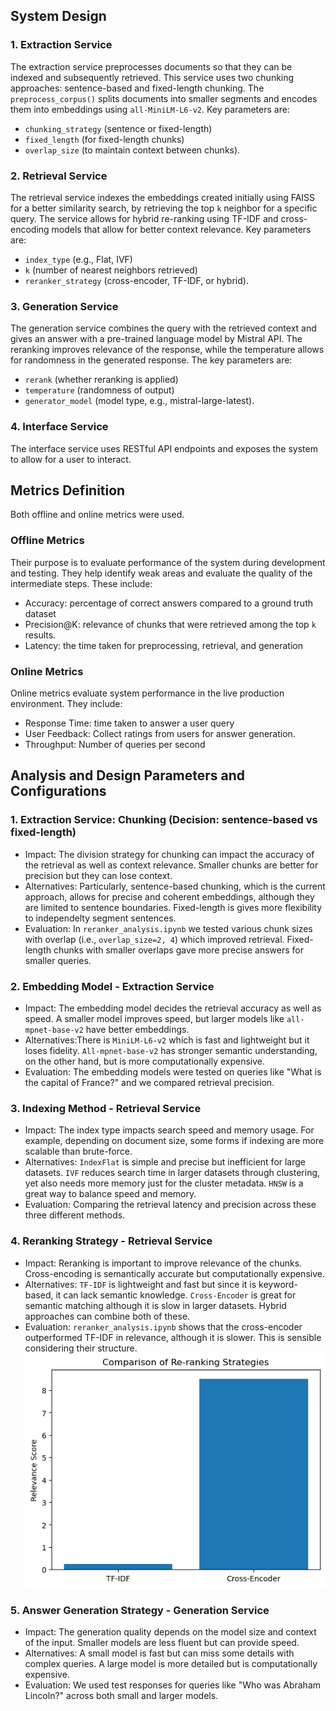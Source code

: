 ## System Design
### 1. Extraction Service
The extraction service preprocesses documents so that they can be indexed and subsequently retrieved. This service uses two chunking approaches: sentence-based and fixed-length chunking. The `preprocess_corpus()` splits documents into smaller segments and encodes them into embeddings using `all-MiniLM-L6-v2`. Key parameters are:
- `chunking_strategy` (sentence or fixed-length)
- `fixed_length` (for fixed-length chunks)
- `overlap_size` (to maintain context between chunks).
### 2. Retrieval Service
The retrieval service indexes the embeddings created initially using FAISS for a better similarity search, by retrieving the top `k` neighbor for a specific query. The service allows for hybrid re-ranking using TF-IDF and cross-encoding models that allow for better context relevance. Key parameters are:
- `index_type` (e.g., Flat, IVF)
- `k` (number of nearest neighbors retrieved)
- `reranker_strategy` (cross-encoder, TF-IDF, or hybrid).
### 3. Generation Service
The generation service combines the query with the retrieved context and gives an answer with a pre-trained language model by Mistral API. The reranking improves relevance of the response, while the temperature allows for randomness in the generated response. The key parameters are:
- `rerank` (whether reranking is applied)
- `temperature` (randomness of output)
- `generator_model` (model type, e.g., mistral-large-latest).

### 4. Interface Service
The interface service uses RESTful API endpoints and exposes the system to allow for a user to interact. 

## Metrics Definition
Both offline and online metrics were used.
### Offline Metrics
Their purpose is to evaluate performance of the system during development and testing. They help identify weak areas and evaluate the quality of the intermediate steps. These include:
- Accuracy: percentage of correct answers compared to a ground truth dataset 
- Precision@K: relevance of chunks that were retrieved among the top `k` results.
- Latency: the time taken for preprocessing, retrieval, and generation
### Online Metrics
Online metrics evaluate system performance in the live production environment. They include:
- Response Time: time taken to answer a user query
- User Feedback: Collect ratings from users for answer generation.
- Throughput: Number of queries per second

## Analysis and Design Parameters and Configurations
### 1. Extraction Service: Chunking (Decision: sentence-based vs fixed-length)
- Impact: The division strategy for chunking can impact the accuracy of the retrieval as well as context relevance. Smaller chunks are better for precision but they can lose context.
- Alternatives: Particularly, sentence-based chunking, which is the current approach, allows for precise and coherent embeddings, although they are limited to sentence boundaries. Fixed-length is gives more flexibility to independelty segment sentences.
- Evaluation: In `reranker_analysis.ipynb` we tested various chunk sizes with overlap (i.e., `overlap_size=2, 4`) which improved retrieval. Fixed-length chunks with smaller overlaps gave more precise answers for smaller queries.
### 2. Embedding Model - Extraction Service
- Impact: The embedding model decides the retrieval accuracy as well as speed. A smaller model improves speed, but larger models like `all-mpnet-base-v2` have better embeddings.
- Alternatives:There is `MiniLM-L6-v2` which is fast and lightweight but it loses fidelity. `All-mpnet-base-v2` has stronger semantic understanding, on the other hand, but is more computationally expensive.
- Evaluation: The embedding models were tested on queries like "What is the capital of France?" and we compared retrieval precision.
### 3. Indexing Method - Retrieval Service
- Impact: The index type impacts search speed and memory usage. For example, depending on document size, some forms if indexing are more scalable than brute-force.
- Alternatives: `IndexFlat`  is simple and precise but inefficient for large datasets. `IVF` reduces search time in larger datasets through clustering, yet also needs more memory just for the cluster metadata. `HNSW` is a great way to balance speed and memory.
- Evaluation: Comparing the retrieval latency and precision across these three different methods.
### 4. Reranking Strategy - Retrieval Service
- Impact: Reranking is important to improve relevance of the chunks. Cross-encoding is semantically accurate but computationally expensive.
- Alternatives: `TF-IDF` is lightweight and fast but since it is keyword-based, it can lack semantic knowledge. `Cross-Encoder` is great for semantic matching although it is slow in larger datasets. Hybrid approaches can combine both of these.
- Evaluation: `reranker_analysis.ipynb` shows that the cross-encoder outperformed TF-IDF in relevance, although it is slower. This is sensible considering their structure.
![Image](image.png)
### 5. Answer Generation Strategy - Generation Service
- Impact: The generation quality depends on the model size and context of the input. Smaller models are less fluent but can provide speed.
- Alternatives: A small model is fast but can miss some details with complex queries. A large model is more detailed but is computationally expensive.
- Evaluation: We used test responses for queries like "Who was Abraham Lincoln?" across both small and larger models.